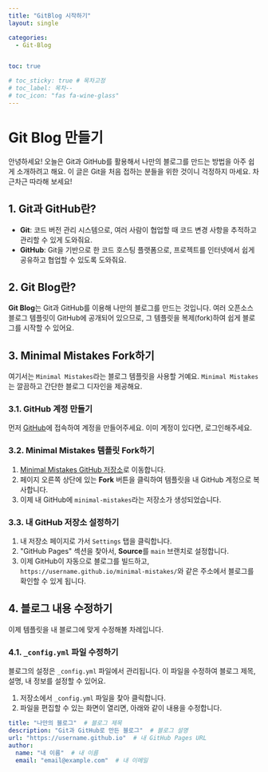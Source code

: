 ```yaml
---
title: "GitBlog 시작하기"
layout: single

categories:
  - Git-Blog


toc: true

# toc_sticky: true # 목차고정
# toc_label: 목차--
# toc_icon: "fas fa-wine-glass"
---
```


# Git Blog 만들기

안녕하세요! 오늘은 Git과 GitHub를 활용해서 나만의 블로그를 만드는 방법을 아주 쉽게 소개하려고 해요. 이 글은 Git을 처음 접하는 분들을 위한 것이니 걱정하지 마세요. 차근차근 따라해 보세요!

## 1. Git과 GitHub란?

- **Git**: 코드 버전 관리 시스템으로, 여러 사람이 협업할 때 코드 변경 사항을 추적하고 관리할 수 있게 도와줘요.
- **GitHub**: Git을 기반으로 한 코드 호스팅 플랫폼으로, 프로젝트를 인터넷에서 쉽게 공유하고 협업할 수 있도록 도와줘요.

## 2. Git Blog란?

**Git Blog**는 Git과 GitHub를 이용해 나만의 블로그를 만드는 것입니다. 여러 오픈소스 블로그 템플릿이 GitHub에 공개되어 있으므로, 그 템플릿을 복제(fork)하여 쉽게 블로그를 시작할 수 있어요.

## 3. Minimal Mistakes Fork하기

여기서는 `Minimal Mistakes`라는 블로그 템플릿을 사용할 거예요. `Minimal Mistakes`는 깔끔하고 간단한 블로그 디자인을 제공해요.

### 3.1. GitHub 계정 만들기

먼저 [GitHub](https://github.com)에 접속하여 계정을 만들어주세요. 이미 계정이 있다면, 로그인해주세요.

### 3.2. Minimal Mistakes 템플릿 Fork하기

1. [Minimal Mistakes GitHub 저장소](https://github.com/mmistakes/minimal-mistakes)로 이동합니다.
2. 페이지 오른쪽 상단에 있는 **Fork** 버튼을 클릭하여 템플릿을 내 GitHub 계정으로 복사합니다.
3. 이제 내 GitHub에 `minimal-mistakes`라는 저장소가 생성되었습니다.

### 3.3. 내 GitHub 저장소 설정하기

1. 내 저장소 페이지로 가서 `Settings` 탭을 클릭합니다.
2. "GitHub Pages" 섹션을 찾아서, **Source**를 `main` 브랜치로 설정합니다.
3. 이제 GitHub이 자동으로 블로그를 빌드하고, `https://username.github.io/minimal-mistakes/`와 같은 주소에서 블로그를 확인할 수 있게 됩니다.

## 4. 블로그 내용 수정하기

이제 템플릿을 내 블로그에 맞게 수정해볼 차례입니다.

### 4.1. `_config.yml` 파일 수정하기

블로그의 설정은 `_config.yml` 파일에서 관리됩니다. 이 파일을 수정하여 블로그 제목, 설명, 내 정보를 설정할 수 있어요.

1. 저장소에서 `_config.yml` 파일을 찾아 클릭합니다.
2. 파일을 편집할 수 있는 화면이 열리면, 아래와 같이 내용을 수정합니다.

```yaml
title: "나만의 블로그"  # 블로그 제목
description: "Git과 GitHub로 만든 블로그"  # 블로그 설명
url: "https://username.github.io"  # 내 GitHub Pages URL
author:
  name: "내 이름"  # 내 이름
  email: "email@example.com"  # 내 이메일